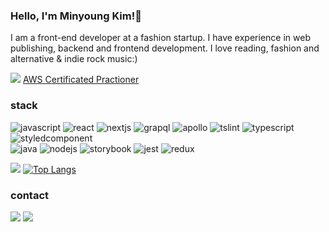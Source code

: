 ### Hello, I'm Minyoung Kim!👋
I am a front-end developer at a fashion startup. I have experience in web publishing, backend and frontend development. I love reading, fashion and alternative & indie rock music:)


[![](https://images.credly.com/size/110x110/images/68468004-5a85-4f3b-bc58-590773979486/AWS-CloudPractitioner-2020.png)](https://www.credly.com/badges/29a5dd3a-d50a-4c92-8161-bdbb73a95bd8/public_url) [AWS Certificated Practioner](https://www.credly.com/badges/29a5dd3a-d50a-4c92-8161-bdbb73a95bd8/public_url) 

### stack
![javascript](https://img.shields.io/badge/-JavaScript-brightgreen) ![react](https://img.shields.io/badge/-React-green) ![nextjs](https://img.shields.io/badge/-Next.js-yellowgreen) ![grapql](https://img.shields.io/badge/-GraphQL-yellow)  ![apollo](https://img.shields.io/badge/-Apollo-orange) ![tslint](https://img.shields.io/badge/-tslint-red) ![typescript](https://img.shields.io/badge/-Typescript-blue) ![styledcomponent](https://img.shields.io/badge/-styled--%20components-lightgrey)  
![java](https://img.shields.io/badge/-java-brightgreen) ![nodejs](https://img.shields.io/badge/-Node.js-orange) ![storybook](https://img.shields.io/badge/-Storybook-red) ![jest](https://img.shields.io/badge/-jest-blue) ![redux](https://img.shields.io/badge/-redux-lightgrey)

![](https://github-readme-stats.vercel.app/api?username=miiin&hide=contribs,prs) [![Top Langs](https://github-readme-stats.vercel.app/api/top-langs/?username=miiin&layout=compact)](https://github.com/anuraghazra/github-readme-stats)

### contact
[![](https://img.shields.io/badge/-gmail-grey?logo=gmail)](mailto:"minkim307@gmail.com") [![](https://img.shields.io/badge/-velog-black?logo=github)](http://velog.com/miiin)
